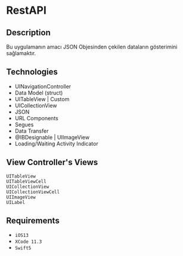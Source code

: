 # RestAPI

## Description
Bu uygulamanın amacı JSON Objesinden çekilen dataların gösterimini sağlamaktır.

## Technologies
- UINavigationController
- Data Model (struct)
- UITableView | Custom
- UICollectionView
- JSON
- URL Components
- Segues
- Data Transfer
- @IBDesignable | UIImageView
- Loading/Waiting Activity Indicator

## View Controller's Views
```
UITableView
UITableViewCell
UICollectionView
UICollectionViewCell
UIImageView
UILabel
```
## Requirements
- `iOS13`
- `XCode 11.3`
- `Swift5`
